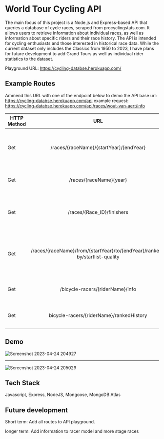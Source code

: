 
# World Tour Cycling API 

The main focus of this project is a Node.js and Express-based API that queries  a database of cycle races, scraped from procyclingstats.com. It allows users to retrieve information about individual races, as well as information about specific riders and their race history. The API is intended for cycling enthusiasts and those interested in historical race data. While the current dataset only includes the Classics from 1950 to 2023, I have plans for future development to add Grand Tours as well as individual rider statistics to the dataset.

Playground URL: https://cycling-databse.herokuapp.com/

## Example Routes 
 Ammend this URL with one of the endpoint below to demo the API
 base url: https://cycling-databse.herokuapp.com/api
 example request:  https://cycling-databse.herokuapp.com/api/races/wout-van-aert/info

| HTTP Method | URL                                                                         | description                                                            |
| ----------- |:---------------------------------------------------------------------------:| ----------------------------------------------------------------------:|
| Get         | /races/{raceName}/{startYear]/{endYear}                                     | Get EVERY race with a specified name, within a time frame              |
| Get         | /races/{raceName}{year}                                                     | Get ONE race by name and year                                          |
| Get         | /races/{Race_ID}/finishers                                                  | Get ALL finishers for a specific race by Race_ID                       |
| Get         | /races/{raceName}/from/{startYear}/to/{endYear}/ranked-by/startlist-quality | Rank all races by start-list quality score from start year to end year |
| Get         | /bicycle-racers/{riderName}/info                                            | get all info for ONE rider by name                                     |
| Get         | bicycle-racers/{riderName}/rankedHistory                                    | Rank ONE riders history by position                                    |

## Demo 

![Screenshot 2023-04-24 204927](https://user-images.githubusercontent.com/90637390/234154958-5a1d0d19-ab41-416c-923b-9705eec7350d.jpg)

<hr>

![Screenshot 2023-04-24 205029](https://user-images.githubusercontent.com/90637390/234155014-64da618c-3325-44b3-be92-fb227ac0beb9.jpg)



## Tech Stack
Javascript, Express, NodeJS, Mongoose, MongoDB Atlas
## Future development 
Short term: Add all routes to API playground. 


longer term: Add information to racer model and more stage races




